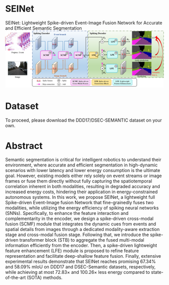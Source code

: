 # SEINet
SEINet: Lightweight Spike-driven Event-Image Fusion Network for Accurate and Efficient Semantic Segmentation
![SEINet Overview](figs/SEINet_Overview.png)
# Dataset
To proceed, please download the DDD17/DSEC-SEMANTIC dataset on your own.
# Abstract
Semantic segmentation is critical for intelligent robotics to understand their environment, where accurate and efficient segmentation in high-dynamic scenarios with lower latency and lower energy consumption is the ultimate goal. However, existing models either rely solely on event streams or image frames or fuse them directly without fully capturing the spatiotemporal correlation inherent in both modalities, resulting in degraded accuracy and increased energy costs, hindering their application in energy-constrained autonomous systems. In this work, we propose SEINet, a lightweight full Spike-driven Event-Image fusion Network that fine-grainedly fuses two modalities, while utilizing the energy efficiency of spiking neural networks (SNNs). Specifically, to enhance the feature interaction and complementarity in the encoder, we design a spike-driven cross-modal fusion (SCMF) module that integrates the dynamic cues from events and spatial details from images through a dedicated modality-aware extraction stage and cross-modal fusion stage. Following that, we introduce the spike-driven transformer block (STB) to aggregate the fused multi-modal information efficiently from the encoder. Then, a spike-driven lightweight feature enhancement (LFE) module is proposed to refine feature representation and facilitate deep-shallow feature fusion. Finally, extensive experimental results demonstrate that SEINet reaches promising 67.34\% and 58.09\% mIoU on DDD17 and DSEC-Semantic datasets, respectively, while achieving at most 72.83× and 100.26× less energy compared to state-of-the-art (SOTA) methods.
